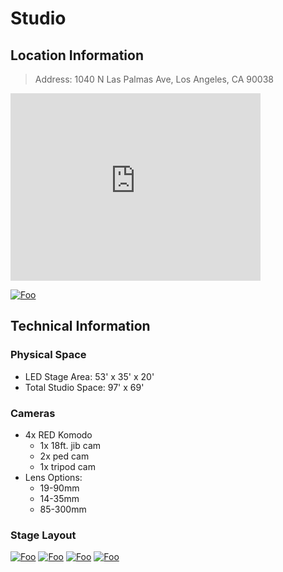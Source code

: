 # Studio

## Location Information

> Address: 1040 N Las Palmas Ave, Los Angeles, CA 90038
<iframe src="https://www.google.com/maps/embed?pb=!1m18!1m12!1m3!1d3304.2159182531846!2d-118.33840368397985!3d34.08960872320604!2m3!1f0!2f0!3f0!3m2!1i1024!2i768!4f13.1!3m3!1m2!1s0x80c2bf2d94e46e39%3A0x868dbb4aabc1473d!2s1040%20N%20Las%20Palmas%20Ave%2C%20Los%20Angeles%2C%20CA%2090038!5e0!3m2!1sen!2sus!4v1638406707209!5m2!1sen!2sus" width="400" height="300" style="border:0;" allowfullscreen="" loading="lazy"></iframe>

[![Foo](../../../../img/stage/sunsetMap.png ':size=80%')](https://xr-studios.github.io/img/stage/sunsetMap.png)

## Technical Information
### Physical Space
 * LED Stage Area: 53' x 35' x 20' 
 * Total Studio Space: 97' x 69' 

### Cameras
* 4x RED Komodo
    * 1x 18ft. jib cam
    * 2x ped cam
    * 1x tripod cam
* Lens Options: 
    * 19-90mm
    * 14-35mm
    * 85-300mm

### Stage Layout
[![Foo](../../../../img/stage/floorPlan.png ':size=70%')](https://xr-studios.github.io/img/stage/floorPlan.png)
[![Foo](../../../../img/stage/render3.jpg ':size=70%')](https://xr-studios.github.io/img/stage/render3.jpg)
[![Foo](../../../../img/stage/render1.jpg ':size=70%')](https://xr-studios.github.io/img/stage/render1.jpg)
[![Foo](../../../../img/stage/render2.jpg ':size=70%')](https://xr-studios.github.io/img/stage/render2.jpg)
